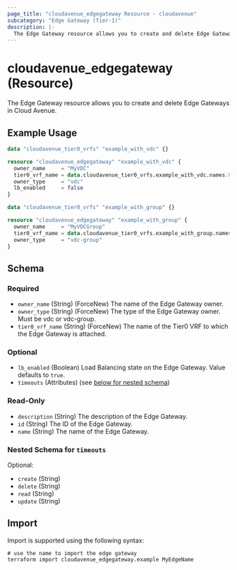 ```yaml
---
page_title: "cloudavenue_edgegateway Resource - cloudavenue"
subcategory: "Edge Gateway (Tier-1)"
description: |-
  The Edge Gateway resource allows you to create and delete Edge Gateways in Cloud Avenue.
---
```


# cloudavenue_edgegateway (Resource)

The Edge Gateway resource allows you to create and delete Edge Gateways in Cloud Avenue.

## Example Usage

```terraform
data "cloudavenue_tier0_vrfs" "example_with_vdc" {}

resource "cloudavenue_edgegateway" "example_with_vdc" {
  owner_name     = "MyVDC"
  tier0_vrf_name = data.cloudavenue_tier0_vrfs.example_with_vdc.names.0
  owner_type     = "vdc"
  lb_enabled     = false
}

data "cloudavenue_tier0_vrfs" "example_with_group" {}

resource "cloudavenue_edgegateway" "example_with_group" {
  owner_name     = "MyVDCGroup"
  tier0_vrf_name = data.cloudavenue_tier0_vrfs.example_with_group.names.0
  owner_type     = "vdc-group"
}
```

<!-- schema generated by tfplugindocs -->
## Schema

### Required

- `owner_name` (String) (ForceNew) The name of the Edge Gateway owner.
- `owner_type` (String) (ForceNew) The type of the Edge Gateway owner. Must be vdc or vdc-group.
- `tier0_vrf_name` (String) (ForceNew) The name of the Tier0 VRF to which the Edge Gateway is attached.

### Optional

- `lb_enabled` (Boolean) Load Balancing state on the Edge Gateway. Value defaults to `true`.
- `timeouts` (Attributes) (see [below for nested schema](#nestedatt--timeouts))

### Read-Only

- `description` (String) The description of the Edge Gateway.
- `id` (String) The ID of the Edge Gateway.
- `name` (String) The name of the Edge Gateway.

<a id="nestedatt--timeouts"></a>
### Nested Schema for `timeouts`

Optional:

- `create` (String)
- `delete` (String)
- `read` (String)
- `update` (String)

## Import

Import is supported using the following syntax:
```shell
# use the name to import the edge gateway
terraform import cloudavenue_edgegateway.example MyEdgeName
```